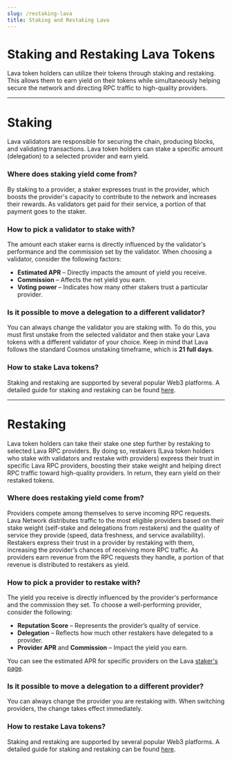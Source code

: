 ```yaml
---
slug: /restaking-lava
title: Staking and Restaking Lava
---
```


# Staking and Restaking Lava Tokens

Lava token holders can utilize their tokens through staking and restaking. This allows them to earn yield on their tokens while simultaneously helping secure the network and directing RPC traffic to high-quality providers.

---

# Staking

Lava validators are responsible for securing the chain, producing blocks, and validating transactions. Lava token holders can stake a specific amount (delegation) to a selected provider and earn yield.

### Where does staking yield come from?

By staking to a provider, a staker expresses trust in the provider, which boosts the provider's capacity to contribute to the network and increases their rewards. As validators get paid for their service, a portion of that payment goes to the staker.

### How to pick a validator to stake with?

The amount each staker earns is directly influenced by the validator's performance and the commission set by the validator. When choosing a validator, consider the following factors:

- **Estimated APR** – Directly impacts the amount of yield you receive.
- **Commission** – Affects the net yield you earn.
- **Voting power** – Indicates how many other stakers trust a particular provider.

### Is it possible to move a delegation to a different validator?

You can always change the validator you are staking with. To do this, you must first unstake from the selected validator and then stake your Lava tokens with a different validator of your choice. Keep in mind that Lava follows the standard Cosmos unstaking timeframe, which is **21 full days**.

### How to stake Lava tokens?

Staking and restaking are supported by several popular Web3 platforms. A detailed guide for staking and restaking can be found [here](./how-to-stake-and-restake-lava.md).

---

# Restaking

Lava token holders can take their stake one step further by restaking to selected Lava RPC providers. By doing so, restakers (Lava token holders who stake with validators and restake with providers) express their trust in specific Lava RPC providers, boosting their stake weight and helping direct RPC traffic toward high-quality providers. In return, they earn yield on their restaked tokens.

### Where does restaking yield come from?

Providers compete among themselves to serve incoming RPC requests. Lava Network distributes traffic to the most eligible providers based on their stake weight (self-stake and delegations from restakers) and the quality of service they provide (speed, data freshness, and service availability). Restakers express their trust in a provider by restaking with them, increasing the provider’s chances of receiving more RPC traffic. As providers earn revenue from the RPC requests they handle, a portion of that revenue is distributed to restakers as yield.

### How to pick a provider to restake with?

The yield you receive is directly influenced by the provider's performance and the commission they set. To choose a well-performing provider, consider the following:

- **Reputation Score** – Represents the provider’s quality of service.
- **Delegation** – Reflects how much other restakers have delegated to a provider.
- **Provider APR** and **Commission** – Impact the yield you earn.

You can see the estimated APR for specific providers on the Lava [staker's page](https://www.lavanet.xyz/stakers).

### Is it possible to move a delegation to a different provider?

You can always change the provider you are restaking with. When switching providers, the change takes effect immediately.

### How to restake Lava tokens?

Staking and restaking are supported by several popular Web3 platforms. A detailed guide for staking and restaking can be found [here](./how-to-stake-and-restake-lava.md).
